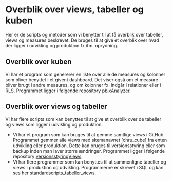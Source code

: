 # Overblik over views, tabeller og kuben
Her er de scripts og metoder som vi benytter til at få overblik over tabeller, views og measures beskrevet. De bruges til at give et overblik over hvad der ligger i udvikling og produktion fx ifm. oprydning.

## Overblik over kuben
Vi har et program som genererer en liste over alle de measures og kolonner som bliver benyttet i et givent dashboard. Det viser også om et measure bliver brugt i andre measures, og om kolonner fx. indgår i relationer eller i RLS. Programmet ligger i følgende repository [pbixAnalyzer](https://github.com/DataOgDigitalisering/pbixAnalyzer).

## Overblik over views og tabeller
Vi har flere scripts som kan benyttes til at give et overblik over de tabeller og views som ligger i udvikling og produktion.
- Vi har et program som kan bruges til at gemme samtlige views i GitHub. Programmet gemmer alle views med skemanavnet [chru_cube] fra enten udvikling eller produktion. Dette kan bruges til versionsstyring eller som backup inden man laver større ændringer. Programmet ligger i følgende repository [versionsstyringViews](https://github.com/DataOgDigitalisering/versionsstyringViews).
- Vi har flere programmer som kan benyttes til at sammenligne tabeller og views i produktion og udvikling. Programmerne er skrevet i SQL og kan ses her [standardscripts_tabeller_views](https://github.com/DataOgDigitalisering/standardscripts_tabeller_views).
